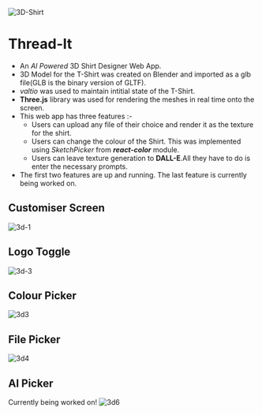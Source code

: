 ![3D-Shirt](https://github.com/PramodhTVK/three.js/assets/95704815/84b0b9a4-700e-4603-a539-9f87380551e4)
# Thread-It #

- An *AI Powered* 3D Shirt Designer Web App.
- 3D Model for the T-Shirt was created on Blender and imported as a glb file(GLB is the binary version of GLTF).
- *valtio* was used to maintain intitial state of the T-Shirt.
- **Three.js** library was used for rendering the meshes in real time onto the screen.
- This web app has three features :-
     - Users can upload any file of their choice and render it as the texture for the shirt.
     - Users can change the colour of the Shirt. This was implemented using *SketchPicker* from ***react-color*** module.
     - Users can leave texture generation to **DALL-E**.All they have to do is enter the necessary prompts.
- The first two features are up and running. The last feature is currently being worked on.

## Customiser Screen ##
![3d-1](https://github.com/PramodhTVK/three.js/assets/95704815/e845d073-f560-4d86-a08f-54315c4f74ac)

## Logo Toggle ##
![3d-3](https://github.com/PramodhTVK/three.js/assets/95704815/04b0b686-d306-4bcc-8164-9b34ee625323)

## Colour Picker ##
![3d3](https://github.com/PramodhTVK/three.js/assets/95704815/e471b25a-fb38-495a-9c0c-7d1c9e3c1907)

## File Picker ##
![3d4](https://github.com/PramodhTVK/three.js/assets/95704815/a047c022-9b93-4371-b38c-9cf6342ba047)

## AI Picker ##
Currently being worked on!
![3d6](https://github.com/PramodhTVK/three.js/assets/95704815/c3e8ee7c-273b-48b7-bc94-63f084be71de)


